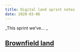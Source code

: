 ```yaml
---
title: Digital land sprint notes
date: 2020-03-06
---
```


_This sprint we’ve... _

## [Brownfield land](https://digital-land.github.io/project/brownfield-sites/) 
